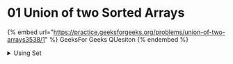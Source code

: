 # 01 Union of two Sorted Arrays

{% embed url="https://practice.geeksforgeeks.org/problems/union-of-two-arrays3538/1" %}
GeeksFor Geeks QUesiton
{% endembed %}

<details>

<summary>Using Set</summary>

```cpp
int doUnion(int a[], int n, int b[], int m)  {
    set<int> s(a, a + n);
    for(int i = 0; i < m; i++)
        s.insert(b[i]);
        
    return s.size();
}
```

Sorting takes $$O(n \log mn)$$

Inserting n elements in set takes

$$\log(1) + \log(2) + ... + \log(n)$$ time&#x20;

$$=\log(1\times2\times ... \times n)$$$$=\log(n!)$$

So, for inserting n and m elements it takes&#x20;

$$\log(n!\times m!)$$ time

So, Time Complexity = $$O(\log(n!\times m!))$$

Space Complexity = $$O(m + n)$$​

</details>

```cpp
```

